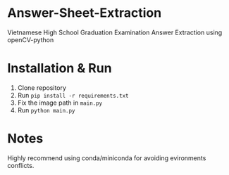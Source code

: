 # Answer-Sheet-Extraction
Vietnamese High School Graduation Examination Answer Extraction using openCV-python

# Installation & Run
1. Clone repository
2. Run ```pip install -r requirements.txt```
3. Fix the image path in ```main.py```
4. Run ```python main.py```

# Notes
Highly recommend using conda/miniconda for avoiding evironments conflicts.